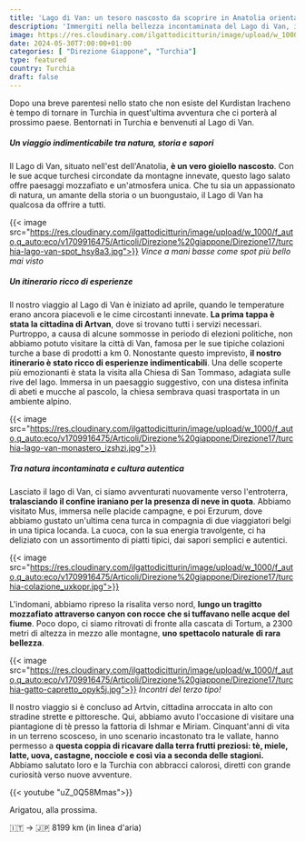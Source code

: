 ```yaml
---
title: 'Lago di Van: un tesoro nascosto da scoprire in Anatolia orientale'
description: 'Immergiti nella bellezza incontaminata del Lago di Van, il più grande lago salato della Turchia. Scopri paesaggi mozzafiato, antiche chiese e la deliziosa cucina locale. Un''avventura indimenticabile ti attende!'
image: https://res.cloudinary.com/ilgattodicitturin/image/upload/w_1000/f_auto,q_auto:eco/v1713011125/Articoli/Direzione%20giappone/Direzione17/turchia-lago-van_xbub4s.jpg
date: 2024-05-30T7:00:00+01:00
categories: [ "Direzione Giappone", "Turchia"]
type: featured  
country: Turchia 
draft: false
---
```


Dopo una breve parentesi nello stato che non esiste del Kurdistan Iracheno è tempo di tornare in Turchia in quest'ultima avventura che ci porterà al prossimo paese. Bentornati in Turchia e benvenuti al Lago di Van.

##### Un viaggio indimenticabile tra natura, storia e sapori

Il Lago di Van, situato nell'est dell'Anatolia, **è un vero gioiello nascosto**. Con le sue acque turchesi circondate da montagne innevate, questo lago salato offre paesaggi mozzafiato e un'atmosfera unica. Che tu sia un appassionato di natura, un amante della storia o un buongustaio, il Lago di Van ha qualcosa da offrire a tutti.

{{< image src="https://res.cloudinary.com/ilgattodicitturin/image/upload/w_1000/f_auto,q_auto:eco/v1709916475/Articoli/Direzione%20giappone/Direzione17/turchia-lago-van-spot_hsy8a3.jpg">}} 
_Vince a mani basse come spot più bello mai visto_

##### Un itinerario ricco di esperienze

Il nostro viaggio al Lago di Van è iniziato ad aprile, quando le temperature erano ancora piacevoli e le cime circostanti innevate. **La prima tappa è stata la cittadina di Artvan**, dove si trovano tutti i servizi necessari. Purtroppo, a causa di alcune sommosse in periodo di elezioni politiche, non abbiamo potuto visitare la città di Van, famosa per le sue tipiche colazioni turche a base di prodotti a km 0.
Nonostante questo imprevisto, **il nostro itinerario è stato ricco di esperienze indimenticabili**. Una delle scoperte più emozionanti è stata la visita alla Chiesa di San Tommaso, adagiata sulle rive del lago. Immersa in un paesaggio suggestivo, con una distesa infinita di abeti e mucche al pascolo, la chiesa sembrava quasi trasportata in un ambiente alpino.

{{< image src="https://res.cloudinary.com/ilgattodicitturin/image/upload/w_1000/f_auto,q_auto:eco/v1709916475/Articoli/Direzione%20giappone/Direzione17/turchia-lago-van-monastero_izshzi.jpg">}}

##### Tra natura incontaminata e cultura autentica

Lasciato il lago di Van, ci siamo avventurati nuovamente verso l'entroterra, **tralasciando il confine iraniano per la presenza di neve in quota**. Abbiamo visitato Mus, immersa nelle placide campagne, e poi Erzurum, dove abbiamo gustato un'ultima cena turca in compagnia di due viaggiatori belgi in una tipica locanda. La cuoca, con la sua energia travolgente, ci ha deliziato con un assortimento di piatti tipici, dai sapori semplici e autentici.

{{< image src="https://res.cloudinary.com/ilgattodicitturin/image/upload/w_1000/f_auto,q_auto:eco/v1709916475/Articoli/Direzione%20giappone/Direzione17/turchia-colazione_uxkopr.jpg">}} 

L'indomani, abbiamo ripreso la risalita verso nord, **lungo un tragitto mozzafiato attraverso canyon con rocce che si tuffavano nelle acque del fiume**. Poco dopo, ci siamo ritrovati di fronte alla cascata di Tortum, a 2300 metri di altezza in mezzo alle montagne, **uno spettacolo naturale di rara bellezza**.

{{< image src="https://res.cloudinary.com/ilgattodicitturin/image/upload/w_1000/f_auto,q_auto:eco/v1709916475/Articoli/Direzione%20giappone/Direzione17/turchia-gatto-capretto_opyk5j.jpg">}} 
_Incontri del terzo tipo!_

Il nostro viaggio si è concluso ad Artvin, cittadina arroccata in alto con stradine strette e pittoresche. Qui, abbiamo avuto l'occasione di visitare una piantagione di tè presso la fattoria di Ishmar e Miriam. Cinquant'anni di vita in un terreno scosceso, in uno scenario incastonato tra le vallate, hanno permesso a **questa coppia di ricavare dalla terra frutti preziosi: tè, miele, latte, uova, castagne, nocciole e così via a seconda delle stagioni.**
Abbiamo salutato loro e la Turchia con abbracci calorosi, diretti con grande curiosità verso nuove avventure.

{{< youtube "uZ_0Q58Mmas">}}

Arigatou, alla prossima.

🇮🇹 → 🇯🇵 8199 km (in linea d'aria)

